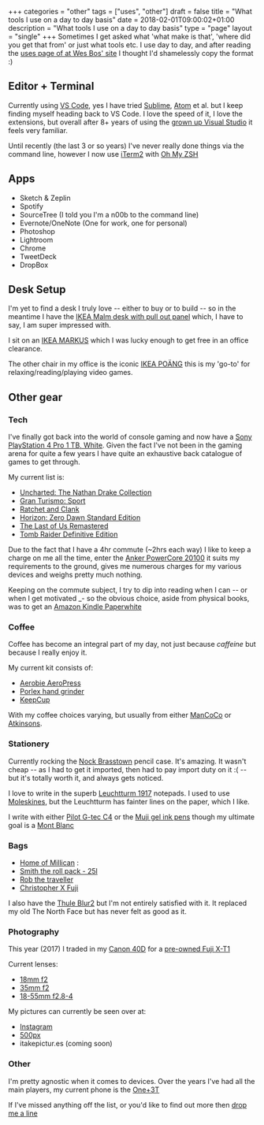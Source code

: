 +++
categories = "other"
tags = ["uses", "other"]
draft = false
title = "What tools I use on a day to day basis"
date = 2018-02-01T09:00:02+01:00
description = "What tools I use on a day to day basis"
type = "page"
layout = "single"
+++
Sometimes I get asked what 'what make is that', 'where did you get that from' or just what tools etc. I use day to day, and after reading the [uses page of at Wes Bos' site](https://wesbos.com/uses) I thought I'd shamelessly copy the format :)

## Editor + Terminal
Currently using [VS Code](https://code.visualstudio.com/), yes I have tried [Sublime](https://www.sublimetext.com/3), [Atom](https://atom.io/) et al. but I keep finding myself heading back to VS Code. I love the speed of it, I love the extensions, but overall after 8+ years of using the [grown up Visual Studio](https://www.visualstudio.com/) it feels very familiar.

Until recently (the last 3 or so years) I've never really done things via the command line, however I now use [iTerm2](https://www.iterm2.com/) with [Oh My ZSH](https://ohmyz.sh/)

## Apps

* Sketch & Zeplin
* Spotify
* SourceTree (I told you I'm a n00b to the command line)
* Evernote/OneNote (One for work, one for personal)
* Photoshop
* Lightroom
* Chrome
* TweetDeck
* DropBox

## Desk Setup
I'm yet to find a desk I truly love -- either to buy or to build -- so in the meantime I have the [IKEA Malm desk with pull out panel](https://www.ikea.com/gb/en/products/desks/desk-computer-desks/malm-desk-with-pull-out-panel-oak-veneer-art-00214181/) which, I have to say, I am super impressed with.

I sit on an [IKEA MARKUS](https://www.ikea.com/gb/en/products/chairs-stools-benches/office-chairs/markus-swivel-chair-glose-black-art-20103101/) which I was lucky enough to get free in an office clearance.

The other chair in my office is the iconic [IKEA POÄNG](https://www.ikea.com/gb/en/products/sofas-armchairs/armchairs/po%C3%A4ng-armchair-birch-veneer-finnsta-grey-spr-59090452/) this is my 'go-to' for relaxing/reading/playing video games.

## Other gear

### Tech
I've finally got back into the world of console gaming and now have a [Sony PlayStation 4 Pro 1 TB, White](https://www.amazon.co.uk/dp/B0776Y3WBV?tag=amz-mkt-chr-uk-21&ascsubtag=1ba00-01000-a0049-mac00-other-nomod-uk000-pcomp-feature-scomp&ref=bit_scomp_sav0).
Given the fact I've not been in the gaming arena for quite a few years I have quite an exhaustive back catalogue of games to get through.

My current list is:

* [Uncharted: The Nathan Drake Collection](https://www.amazon.co.uk/Uncharted-Nathan-Drake-Collection-PS4/dp/B00KJFDSJQ)
* [Gran Turismo: Sport](https://www.amazon.co.uk/PlayStation-9827450-Gran-Turismo-Sport/dp/B00ZG1SVA4)
* [Ratchet and Clank](https://www.amazon.co.uk/PlayStation-3392406-Ratchet-and-Clank/dp/B00ZG1TE1Y)
* [Horizon: Zero Dawn Standard Edition](https://www.amazon.co.uk/Horizon-Zero-Dawn-Standard-Edition/dp/B00ZG1S88E/)
* [The Last of Us Remastered](https://www.amazon.co.uk/Last-Us-Remastered-PS4/dp/B00JK00S0S/)
* [Tomb Raider Definitive Edition](https://www.amazon.co.uk/Tomb-Raider-Definitive-Edition-PS4/dp/B00H8IVL6O/)

Due to the fact that I have a 4hr commute (~2hrs each way) I like to keep a charge on me all the time, enter the [Anker PowerCore 20100](https://www.amazon.co.uk/Anker-PowerCore-20100-Capacity-Technology-Black/dp/B00VJSGT2A) it suits my requirements to the ground, gives me numerous charges for my various devices and weighs pretty much nothing.

Keeping on the commute subject, I try to dip into reading when I can -- or when I get motivated _- so the obvious choice, aside from physical books, was to get an [Amazon Kindle Paperwhite](https://www.amazon.co.uk/Amazon-Kindle-Paperwhite-6-Inch-4GB-E-Reader/dp/B00QJDO0QC/ref=sr_1_1?s=electronics&ie=UTF8&qid=1505463193&sr=1-1&keywords=kindle+paperwhite)

### Coffee
Coffee has become an integral part of my day, not just because _caffeine_ but because I really enjoy it.

My current kit consists of:

* [Aerobie AeroPress](https://www.amazon.co.uk/Aerobie-AeroPress-80R11-Coffee-Maker/dp/B000GXZ2GS/)
* [Porlex hand grinder](https://www.amazon.co.uk/Porlex-Mini-Hand-Coffee-Grinder/dp/B01B77O8FM)
* [KeepCup](https://www.amazon.co.uk/KeepCup-Brew-12oz-Medium-Cocoa/dp/B01D8IPRA8/)

With my coffee choices varying, but usually from either [ManCoCo](https://mancoco.co.uk/) or [Atkinsons](https://thecoffeehopper.com/).

### Stationery
Currently rocking the [Nock Brasstown](https://nockco.com/cases/brasstown) pencil case. It's amazing. It wasn't cheap -- as I had to get it imported, then had to pay import duty on it :( -- but it's totally worth it, and always gets noticed.

I love to write in the superb [Leuchtturm 1917](https://www.leuchtturm1917.co.uk/notebooks/) notepads. I used to use [Moleskines](https://www.moleskine.com/gb/), but the Leuchtturm has fainter lines on the paper, which I like.

I write with either [Pilot G-tec C4](https://www.amazon.co.uk/Pilot-Microtip-Rollerball-Black-Pack/dp/B008LUQX9S) or the [Muji gel ink pens](https://www.muji.eu/pages/online.asp?Sec=13&Sub=52) though my ultimate goal is a [Mont Blanc](https://www.montblanc.com/en-gb/home.html)

### Bags

* [Home of Millican](https://www.homeofmillican.com/) :
 * [Smith the roll pack - 25l](https://www.homeofmillican.com/collections/maverick-collection/products/the-mavericks-smith-the-roll-pack-25l-slate#product)
 * [Rob the traveller](https://vimeo.com/47250849)
 * [Christopher X Fuji](https://www.amazon.co.uk/d/Camera-Photo/Fujifilm-Millican-Christopher-Antique-Bronze-large-insert/B00NHOKON4)

I also have the [Thule Blur2](https://www.thule.com/en-gb/gb/backpacks/laptop-backpacks/thule-enroute-blur-2-_-3203402) but I'm not entirely satisfied with it. It replaced my old The North Face but has never felt as good as it.

### Photography
This year (2017) I traded in my [Canon 40D](hhttps://en.wikipedia.org/wiki/Canon_EOS_40D) for a [pre-owned Fuji X-T1](https://www.fujifilm.com/products/digital_cameras/x/fujifilm_x_t1/)

Current lenses:

* [18mm f2](https://www.fujifilm.com/products/digital_cameras/x/fujinon_lens_xf18mmf2_r/)
* [35mm f2](https://www.fujifilm.com/products/digital_cameras/x/fujinon_lens_xf35mmf2_r_wr/)
* [18-55mm f2.8-4](https://www.fujifilm.com/products/digital_cameras/x/fujinon_lens_xf18_55mmf28_4_r_lm_ois/)

My pictures can currently be seen over at:

* [Instagram](https://www.instagram.com/_gbbns/)
* [500px](https://500px.com/gbbns)
* itakepictur.es (coming soon)

### Other
I'm pretty agnostic when it comes to devices. Over the years I've had all the main players, my current phone is the [One+3T](https://oneplus.net/uk/3t)

If I've missed anything off the list, or you'd like to find out more then [drop me a line](mailto:chris@gbbns.co) <!--or [AMA](https://)-->

